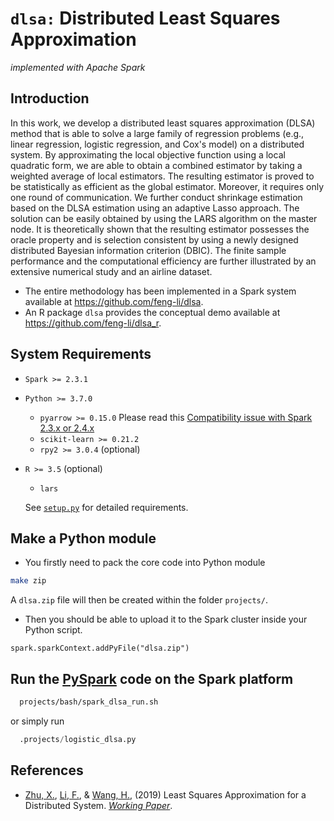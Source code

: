 # `dlsa:` Distributed Least Squares Approximation 
_implemented with Apache Spark_

## Introduction

In this work, we develop a distributed least squares approximation (DLSA) method that is able to solve a large family of regression problems (e.g., linear regression, logistic regression, and Cox's model) on a distributed system. By approximating the local objective function using a local quadratic form, we are able to obtain a combined estimator by taking a weighted average of local estimators. The resulting estimator is proved to be statistically as efficient as the global estimator. Moreover, it requires only one round of communication. We further conduct shrinkage estimation based on the DLSA estimation using an adaptive Lasso approach. The solution can be easily obtained by using the LARS algorithm on the master node. It is theoretically shown that the resulting estimator possesses the oracle property and is selection consistent by using a newly designed distributed Bayesian information criterion (DBIC). The finite sample performance and the computational efficiency are further illustrated by an extensive numerical study and an airline dataset. 

- The entire methodology has been implemented in a Spark system available at https://github.com/feng-li/dlsa. 
- An R package `dlsa` provides the conceptual demo available at https://github.com/feng-li/dlsa_r.

## System Requirements

- `Spark >= 2.3.1`
- `Python >= 3.7.0`
  - `pyarrow >= 0.15.0` Please read this [Compatibility issue with Spark 2.3.x or 2.4.x](https://spark.apache.org/docs/latest/sql-pyspark-pandas-with-arrow.html#compatibility-setting-for-pyarrow--0150-and-spark-23x-24x)
  - `scikit-learn >= 0.21.2`
  - `rpy2 >= 3.0.4` (optional)

- `R >= 3.5` (optional)
  - `lars`

  See [`setup.py`](setup.py) for detailed requirements.

## Make a Python module

- You firstly need to pack the core code into Python module

```sh
make zip
```
A `dlsa.zip` file will then be created within the folder `projects/`.

- Then you should be able to upload it to the Spark cluster inside your Python script.

```
spark.sparkContext.addPyFile("dlsa.zip")
```

## Run the [PySpark](https://spark.apache.org/docs/latest/api/python/index.html) code on the Spark platform
```sh
  projects/bash/spark_dlsa_run.sh
 ```
 or simply run

 ```py
   .projects/logistic_dlsa.py
 ```

## References

- [Zhu, X.](https://xueningzhu.github.io/), [Li, F.](http://feng.li/), & [Wang, H.](http://hansheng.gsm.pku.edu.cn/), (2019) Least Squares Approximation for a Distributed System. [_Working Paper_](https://arxiv.org/abs/1908.04904).
